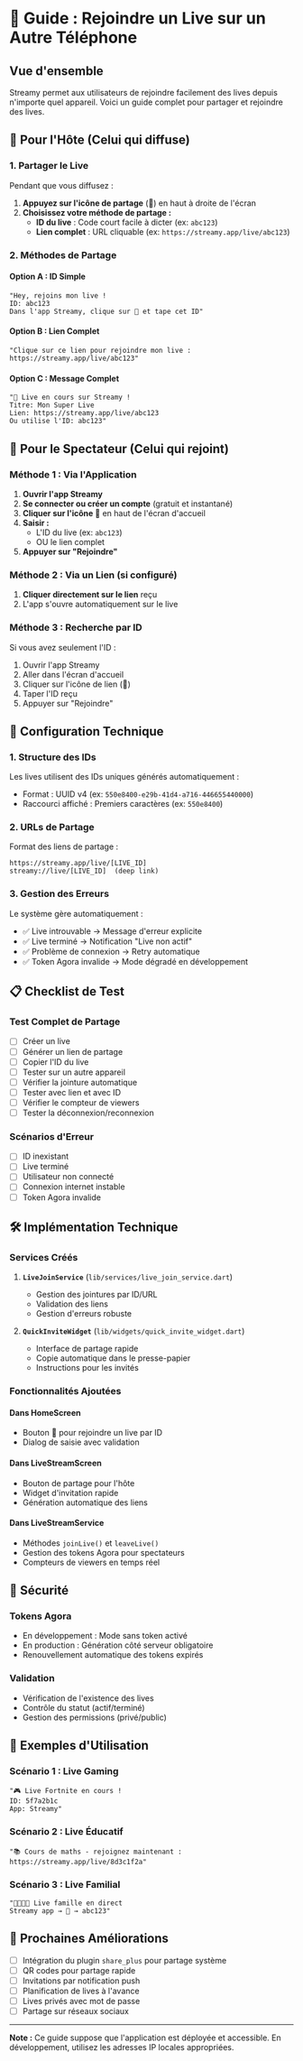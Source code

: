# 📱 Guide : Rejoindre un Live sur un Autre Téléphone

## Vue d'ensemble

Streamy permet aux utilisateurs de rejoindre facilement des lives depuis n'importe quel appareil. Voici un guide complet pour partager et rejoindre des lives.

## 🚀 Pour l'Hôte (Celui qui diffuse)

### 1. Partager le Live

Pendant que vous diffusez :

1. **Appuyez sur l'icône de partage** (🔗) en haut à droite de l'écran
2. **Choisissez votre méthode de partage :**
   - **ID du live** : Code court facile à dicter (ex: `abc123`)
   - **Lien complet** : URL cliquable (ex: `https://streamy.app/live/abc123`)

### 2. Méthodes de Partage

#### Option A : ID Simple
```
"Hey, rejoins mon live ! 
ID: abc123 
Dans l'app Streamy, clique sur 🔗 et tape cet ID"
```

#### Option B : Lien Complet
```
"Clique sur ce lien pour rejoindre mon live :
https://streamy.app/live/abc123"
```

#### Option C : Message Complet
```
"🎥 Live en cours sur Streamy !
Titre: Mon Super Live
Lien: https://streamy.app/live/abc123
Ou utilise l'ID: abc123"
```

## 📲 Pour le Spectateur (Celui qui rejoint)

### Méthode 1 : Via l'Application

1. **Ouvrir l'app Streamy**
2. **Se connecter ou créer un compte** (gratuit et instantané)
3. **Cliquer sur l'icône 🔗** en haut de l'écran d'accueil
4. **Saisir :**
   - L'ID du live (ex: `abc123`)
   - OU le lien complet
5. **Appuyer sur "Rejoindre"**

### Méthode 2 : Via un Lien (si configuré)

1. **Cliquer directement sur le lien** reçu
2. L'app s'ouvre automatiquement sur le live

### Méthode 3 : Recherche par ID

Si vous avez seulement l'ID :

1. Ouvrir l'app Streamy
2. Aller dans l'écran d'accueil
3. Cliquer sur l'icône de lien (🔗)
4. Taper l'ID reçu
5. Appuyer sur "Rejoindre"

## 🔧 Configuration Technique

### 1. Structure des IDs

Les lives utilisent des IDs uniques générés automatiquement :
- Format : UUID v4 (ex: `550e8400-e29b-41d4-a716-446655440000`)
- Raccourci affiché : Premiers caractères (ex: `550e8400`)

### 2. URLs de Partage

Format des liens de partage :
```
https://streamy.app/live/[LIVE_ID]
streamy://live/[LIVE_ID]  (deep link)
```

### 3. Gestion des Erreurs

Le système gère automatiquement :
- ✅ Live introuvable → Message d'erreur explicite
- ✅ Live terminé → Notification "Live non actif"
- ✅ Problème de connexion → Retry automatique
- ✅ Token Agora invalide → Mode dégradé en développement

## 📋 Checklist de Test

### Test Complet de Partage

- [ ] Créer un live
- [ ] Générer un lien de partage
- [ ] Copier l'ID du live
- [ ] Tester sur un autre appareil
- [ ] Vérifier la jointure automatique
- [ ] Tester avec lien et avec ID
- [ ] Vérifier le compteur de viewers
- [ ] Tester la déconnexion/reconnexion

### Scénarios d'Erreur

- [ ] ID inexistant
- [ ] Live terminé
- [ ] Utilisateur non connecté
- [ ] Connexion internet instable
- [ ] Token Agora invalide

## 🛠️ Implémentation Technique

### Services Créés

1. **`LiveJoinService`** (`lib/services/live_join_service.dart`)
   - Gestion des jointures par ID/URL
   - Validation des liens
   - Gestion d'erreurs robuste

2. **`QuickInviteWidget`** (`lib/widgets/quick_invite_widget.dart`)
   - Interface de partage rapide
   - Copie automatique dans le presse-papier
   - Instructions pour les invités

### Fonctionnalités Ajoutées

#### Dans HomeScreen
- Bouton 🔗 pour rejoindre un live par ID
- Dialog de saisie avec validation

#### Dans LiveStreamScreen  
- Bouton de partage pour l'hôte
- Widget d'invitation rapide
- Génération automatique des liens

#### Dans LiveStreamService
- Méthodes `joinLive()` et `leaveLive()`
- Gestion des tokens Agora pour spectateurs
- Compteurs de viewers en temps réel

## 🔐 Sécurité

### Tokens Agora
- En développement : Mode sans token activé
- En production : Génération côté serveur obligatoire
- Renouvellement automatique des tokens expirés

### Validation
- Vérification de l'existence des lives
- Contrôle du statut (actif/terminé)
- Gestion des permissions (privé/public)

## 📱 Exemples d'Utilisation

### Scénario 1 : Live Gaming
```
"🎮 Live Fortnite en cours !
ID: 5f7a2b1c
App: Streamy"
```

### Scénario 2 : Live Éducatif
```
"📚 Cours de maths - rejoignez maintenant :
https://streamy.app/live/8d3c1f2a"
```

### Scénario 3 : Live Familial
```
"👨‍👩‍👧‍👦 Live famille en direct
Streamy app → 🔗 → abc123"
```

## 🚀 Prochaines Améliorations

- [ ] Intégration du plugin `share_plus` pour partage système
- [ ] QR codes pour partage rapide
- [ ] Invitations par notification push
- [ ] Planification de lives à l'avance
- [ ] Lives privés avec mot de passe
- [ ] Partage sur réseaux sociaux

---

**Note :** Ce guide suppose que l'application est déployée et accessible. En développement, utilisez les adresses IP locales appropriées.
